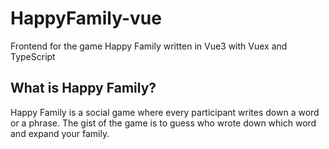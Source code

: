 # HappyFamily-vue

Frontend for the game Happy Family written in Vue3 with Vuex and TypeScript

## What is Happy Family?

Happy Family is a social game where every participant writes down a word or a phrase. The gist of the game is to guess who wrote down which word and expand your family.


